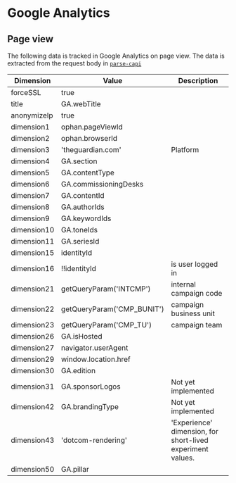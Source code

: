 # Google Analytics

## Page view

The following data is tracked in Google Analytics on page view. The data is 
extracted from the request body in [`parse-capi`](../../frontend/lib/parse-capi/index.ts)

Dimension   | Value                      | Description                                                            |
---------   | -------------------------- | ---------------------------------------------------------------------- |
forceSSL    | true                       |                                                                        |
title       | GA.webTitle                |                                                                        |
anonymizeIp | true                       |                                                                        |
dimension1  | ophan.pageViewId           |                                                                        |
dimension2  | ophan.browserId            |                                                                        |
dimension3  | 'theguardian.com'          | Platform                                                               |
dimension4  | GA.section                 |                                                                        |
dimension5  | GA.contentType             |                                                                        |
dimension6  | GA.commissioningDesks      |                                                                        |
dimension7  | GA.contentId               |                                                                        |
dimension8  | GA.authorIds               |                                                                        |
dimension9  | GA.keywordIds              |                                                                        |
dimension10 | GA.toneIds                 |                                                                        |
dimension11 | GA.seriesId                |                                                                        |
dimension15 | identityId                 |                                                                        |
dimension16 | !!identityId               | is user logged in                                                      |
dimension21 | getQueryParam('INTCMP')    | internal campaign code                                                 |
dimension22 | getQueryParam('CMP_BUNIT') | campaign business unit                                                 |
dimension23 | getQueryParam('CMP_TU')    | campaign team                                                          |
dimension26 | GA.isHosted                |                                                                        |
dimension27 | navigator.userAgent        |                                                                        |
dimension29 | window.location.href       |                                                                        |
dimension30 | GA.edition                 |                                                                        |
dimension31 | GA.sponsorLogos            | Not yet implemented                                                    |
dimension42 | GA.brandingType            | Not yet implemented                                                    |
dimension43 | 'dotcom-rendering'         | 'Experience' dimension, for short-lived experiment values.             |
dimension50 | GA.pillar                  |                                                                        |